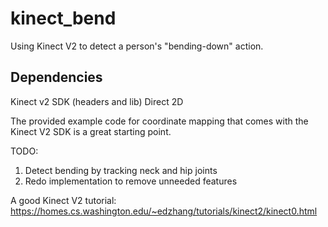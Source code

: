 # kinect_bend
Using Kinect V2 to detect a person's "bending-down" action.

## Dependencies
Kinect v2 SDK (headers and lib)
Direct 2D 

The provided example code for coordinate mapping that comes with the Kinect V2 SDK is a great starting point.

TODO: 
  1. Detect bending by tracking neck and hip joints
  2. Redo implementation to remove unneeded features



A good Kinect V2 tutorial: https://homes.cs.washington.edu/~edzhang/tutorials/kinect2/kinect0.html
